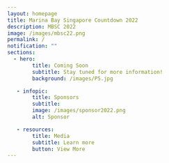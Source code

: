 ```yaml
---
layout: homepage
title: Marina Bay Singapore Countdown 2022
description: MBSC 2022
image: /images/mbsc22.png
permalink: /
notification: ""
sections:
  - hero:
        title: Coming Soon
        subtitle: Stay tuned for more information!
        background: /images/P5.jpg

   - infopic:
        title: Sponsors
        subtitle:
        image: /images/sponsor2022.png
        alt: Sponsor  

   - resources:
        title: Media
        subtitle: Learn more
        button: View More
---
```


